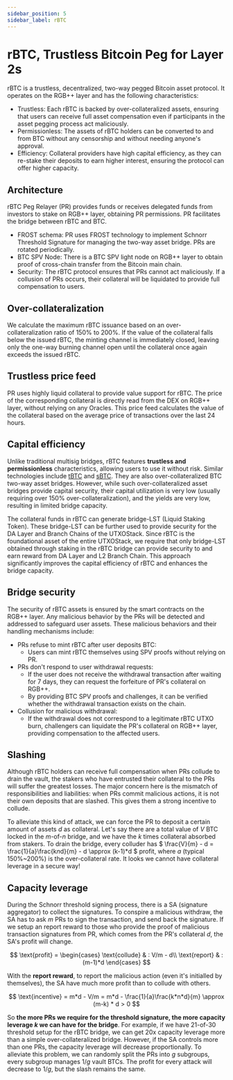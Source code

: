 ```yaml
---
sidebar_position: 5
sidebar_label: rBTC
---
```


# rBTC, Trustless Bitcoin Peg for Layer 2s


rBTC is a trustless, decentralized, two-way pegged Bitcoin asset protocol. It operates on the RGB++ layer and has the following characteristics:

- Trustless: Each rBTC is backed by over-collateralized assets, ensuring that users can receive full asset compensation even if participants in the asset pegging process act maliciously.
- Permissionless: The assets of rBTC holders can be converted to and from BTC without any censorship and without needing anyone's approval.
- Efficiency: Collateral providers have high capital efficiency, as they can re-stake their deposits to earn higher interest, ensuring the protocol can offer higher capacity.

## Architecture


rBTC Peg Relayer (PR) provides funds or receives delegated funds from investors to stake on RGB++ layer, obtaining PR permissions. PR facilitates the bridge between rBTC and BTC.

- FROST schema: PR uses FROST technology to implement Schnorr Threshold Signature for managing the two-way asset bridge. PRs are rotated periodically.
- BTC SPV Node: There is a BTC SPV light node on RGB++ layer to obtain proof of cross-chain transfer from the Bitcoin main chain.
- Security: The rBTC protocol ensures that PRs cannot act maliciously. If a collusion of PRs occurs, their collateral will be liquidated to provide full compensation to users.

## Over-collateralization

We calculate the maximum rBTC issuance based on an over-collateralization ratio of 150% to 200%. If the value of the collateral falls below the issued rBTC, the minting channel is immediately closed, leaving only the one-way burning channel open until the collateral once again exceeds the issued rBTC.

## Trustless price feed

PR uses highly liquid collateral to provide value support for rBTC. The price of the corresponding collateral is directly read from the DEX on RGB++ layer, without relying on any Oracles. This price feed calculates the value of the collateral based on the average price of transactions over the last 24 hours.


## Capital efficiency

Unlike traditional multisig bridges, rBTC features **trustless and permissionless** characteristics, allowing users to use it without risk. Similar technologies include [tBTC](https://tbtc.network/) and [sBTC](https://sbtc.tech/). They are also over-collateralized BTC two-way asset bridges. However, while such over-collateralized asset bridges provide capital security, their capital utilization is very low (usually requiring over 150% over-collateralization), and the yields are very low, resulting in limited bridge capacity.

The collateral funds in rBTC can generate bridge-LST (Liquid Staking Token). These bridge-LST can be further used to provide security for the DA Layer and Branch Chains of the UTXOStack. Since rBTC is the foundational asset of the entire UTXOStack, we require that only bridge-LST obtained through staking in the rBTC bridge can provide security to and earn reward from DA Layer and L2 Branch Chain. This approach significantly improves the capital efficiency of rBTC and enhances the bridge capacity.

## Bridge security

The security of rBTC assets is ensured by the smart contracts on the RGB++ layer. Any malicious behavior by the PRs will be detected and addressed to safeguard user assets. These malicious behaviors and their handling mechanisms include:

- PRs refuse to mint rBTC after user deposits BTC:
  - Users can mint rBTC themselves using SPV proofs without relying on PR.
- PRs don't respond to user withdrawal requests:
  - If the user does not receive the withdrawal transaction after waiting for 7 days, they can request the forfeiture of PR's collateral on RGB++.
  - By providing BTC SPV proofs and challenges, it can be verified whether the withdrawal transaction exists on the chain.
- Collusion for malicious withdrawal:
  - If the withdrawal does not correspond to a legitimate rBTC UTXO burn, challengers can liquidate the PR's collateral on RGB++ layer, providing compensation to the affected users.

## Slashing 

Although rBTC holders can receive full compensation when PRs collude to drain the vault, the stakers who have entrusted their collateral to the PRs will suffer the greatest losses. The major concern here is the mismatch of responsibilities and liabilities: when PRs commit malicious actions, it is not their own deposits that are slashed. This gives them a strong incentive to collude.

To alleviate this kind of attack, we can force the PR to deposit a certain amount of assets $d$ as collateral. Let's say there are a total value of $V$ BTC locked in the $m$-of-$n$ bridge, and we have the $k$ times collateral absorbed from stakers. To drain the bridge, every colluder has $ \frac{V}{m} - d = \frac{1}{a}\frac{k*n*d}{m} - d \approx (k-1)*d $ profit, where $a$ (typical 150%~200%) is the over-collateral rate. It looks we cannot have collateral leverage in a secure way!

## Capacity leverage

During the Schnorr threshold signing process, there is a SA (signature aggregator) to collect the signatures. To conspire a malicious withdraw, the SA has to ask $m$ PRs to sign the transaction, and send back the signature. If we setup an report reward to those who provide the proof of malicious transaction signatures from PR, which comes from the PR's collateral $d$, the SA's profit will change.

$$
\text{profit} =
\begin{cases}
  \text{collude} & : V/m - d\\
  \text{report} & : (m-1)*d
\end{cases}
$$

With the **report reward**, to report the malicious action (even it's initialled by themselves), the SA have much more profit than to collude with others. 

$$
\text{incentive} = m*d - V/m = m*d - \frac{1}{a}\frac{k*n*d}{m} \approx (m-k) * d > 0
$$

So **the more PRs we require for the threshold signature, the more capacity leverage $k$ we can have for the bridge**. For example, if we have 21-of-30 threshold setup for the rBTC bridge, we can get 20x capacity leverage more than a simple over-collateralized bridge. However, if the SA controls more than one PRs, the capacity leverage will decrease proportionally. To alleviate this problem, we can randomly split the PRs into $g$ subgroups, every subgroup manages $1/g$ vault BTCs. The profit for every attack will decrease to $1/g$, but the slash remains the same.
